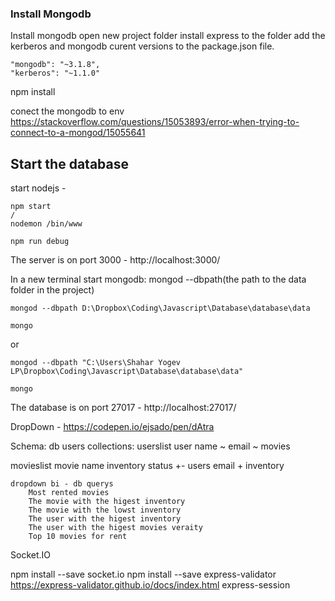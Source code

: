 ### Install Mongodb

Install mongodb
open new project folder
install express to the folder
add the kerberos and mongodb curent versions to the package.json file.
```
"mongodb": "~3.1.8",
"kerberos": "~1.1.0"
```

npm install 

conect the mongodb to env https://stackoverflow.com/questions/15053893/error-when-trying-to-connect-to-a-mongod/15055641

## Start the database

start nodejs - 
```
npm start
/
nodemon /bin/www 

npm run debug
```

The server is on port 3000 - 
http://localhost:3000/

In a new terminal
start mongodb: mongod --dbpath(the path to the data folder in the project)
```
mongod --dbpath D:\Dropbox\Coding\Javascript\Database\database\data

mongo
```

or 
```
mongod --dbpath "C:\Users\Shahar Yogev LP\Dropbox\Coding\Javascript\Database\database\data"

mongo
```


The database is on port 27017 - 
http://localhost:27017/


DropDown - https://codepen.io/ejsado/pen/dAtra

Schema:
db users
collections:
userslist
    user name ~
    email ~
    movies


movieslist
    movie name
    inventory status +-
    users email + inventory 
    
    dropdown bi - db querys
        Most rented movies
        The movie with the higest inventory
        The movie with the lowst inventory
        The user with the higest inventory
        The user with the higest movies veraity 
        Top 10 movies for rent
        
        
Socket.IO 

npm install --save socket.io 
npm install --save express-validator
https://express-validator.github.io/docs/index.html
express-session


